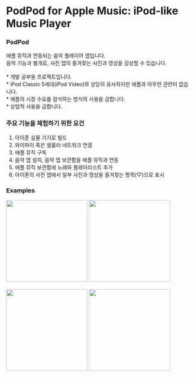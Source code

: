 # PodPod for Apple Music: iPod-like Music Player
### PodPod
애플 뮤직과 연동되는 음악 플레이어 앱입니다.</br>
음악 기능과 별개로, 사진 앱의 즐겨찾는 사진과 영상을 감상할 수 있습니다.</br></br>
\* 개발 공부용 프로젝트입니다.</br>
\* iPod Classic 5세대(iPod Video)와 상당히 유사하지만 애플과 아무런 관련이 없습니다.</br>
\* 애플의 시장 수요를 잠식하는 방식의 사용을 금합니다.</br>
\* 상업적 사용을 금합니다.

### 주요 기능을 체험하기 위한 요건
1. 아이폰 실물 기기로 빌드
2. 와이파이 혹은 셀룰러 네트워크 연결
3. 애플 뮤직 구독
4. 음악 앱 설치, 음악 앱 보관함을 애플 뮤직과 연동
5. 애플 뮤직 보관함에 노래와 플레이리스트 추가
6. 아이폰의 사진 앱에서 일부 사진과 영상을 즐겨찾는 항목(♡)으로 표시

### Examples
<div>
<img width = "220" src = "https://github.com/oliver-or-not/PodPod/assets/107789649/6b0e4b8f-8e97-4060-82d4-d5ecf254600d">
<img width = "220" src = "https://github.com/oliver-or-not/PodPod/assets/107789649/1e71a9f2-5fe3-4067-ac22-d0541b5a443a">
</div></br>

<div>
<img width = "220" src = "https://github.com/oliver-or-not/PodPod/assets/107789649/f31a1106-d576-4c50-b076-c730d771c349">
<img width = "220" src = "https://github.com/oliver-or-not/PodPod/assets/107789649/464e3d51-53f0-4e4e-ab2e-040829145d44">
</div>
